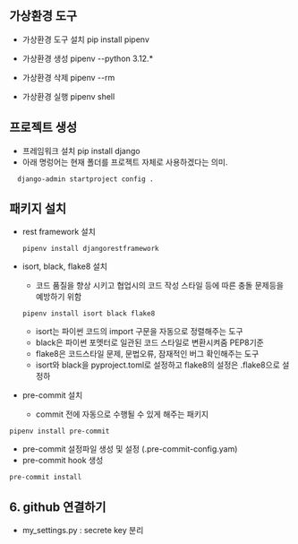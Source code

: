 ## 가상환경 도구

- 가상환경 도구 설치
  pip install pipenv

- 가상환경 생성
  pipenv --python 3.12.\*

- 가상환경 삭제
  pipenv --rm

- 가상환경 실행
  pipenv shell

## 프로젝트 생성

- 프레임워크 설치 pip install django
- 아래 명렁어는 현재 폴더를 프로젝트 자체로 사용하겠다는 의미.

```
  django-admin startproject config .
```

## 패키지 설치

- rest framework 설치

  ```
  pipenv install djangorestframework
  ```

- isort, black, flake8 설치

  - 코드 품질을 향상 시키고 협업시의 코드 작성 스타일 등에 따른 충돌 문제등을 예방하기 위함

  ```
  pipenv install isort black flake8
  ```

  - isort는 파이썬 코드의 import 구문을 자동으로 정렬해주는 도구
  - black은 파이썬 포멧터로 일관된 코드 스타일로 변환시켜줌 PEP8기준
  - flake8은 코드스타일 문제, 문법오류, 잠재적인 버그 확인해주는 도구
  - isort와 black을 pyproject.toml로 설정하고 flake8의 설정은 .flake8으로 설정하

- pre-commit 설치
  - commit 전에 자동으로 수행될 수 있게 해주는 패키지

```
pipenv install pre-commit
```

- pre-commit 설정파일 생성 및 설정 (.pre-commit-config.yam)
- pre-commit hook 생성

```
pre-commit install
```

## 6. github 연결하기

- my_settings.py : secrete key 분리
